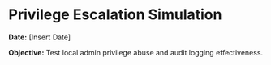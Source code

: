 # Privilege Escalation Simulation

**Date:** [Insert Date]

**Objective:** Test local admin privilege abuse and audit logging effectiveness.
